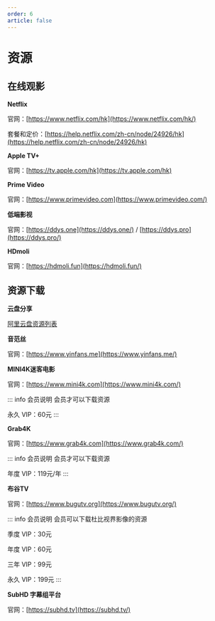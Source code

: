 ```yaml
---
order: 6
article: false
---
```


# 资源

## 在线观影

**Netflix**

官网：[https://www.netflix.com/hk](https://www.netflix.com/hk/)

套餐和定价：[https://help.netflix.com/zh-cn/node/24926/hk](https://help.netflix.com/zh-cn/node/24926/hk)

**Apple TV+**

官网：[https://tv.apple.com/hk](https://tv.apple.com/hk)

**Prime Video**

官网：[https://www.primevideo.com](https://www.primevideo.com/)

**低端影视**

官网：[https://ddys.one](https://ddys.one/) / [https://ddys.pro](https://ddys.pro/)

**HDmoli**

官网：[https://hdmoli.fun](https://hdmoli.fun/)

## 资源下载

**云盘分享**

[阿里云盘资源列表](https://verbena-sword-b01.notion.site/doc-ba3935a873154742b3343218342132d4)

**音范丝**

官网：[https://www.yinfans.me](https://www.yinfans.me/)

**MINI4K迷客电影**

官网：[https://www.mini4k.com](https://www.mini4k.com/)

::: info 会员说明
会员才可以下载资源

永久 VIP：60元
:::

**Grab4K**

官网：[https://www.grab4k.com](https://www.grab4k.com/)

::: info 会员说明
会员才可以下载资源

年度 VIP：119元/年
:::

**布谷TV**

官网：[https://www.bugutv.org](https://www.bugutv.org/)

::: info 会员说明
会员可以下载杜比视界影像的资源

季度 VIP：30元

年度 VIP：60元

三年 VIP：99元

永久 VIP：199元
:::

**SubHD 字幕组平台**

官网：[https://subhd.tv](https://subhd.tv/)
